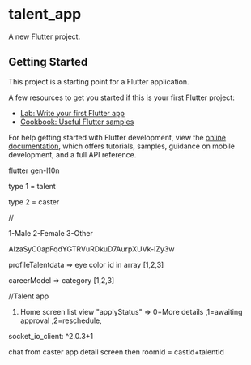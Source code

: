 # talent_app

A new Flutter project.

## Getting Started

This project is a starting point for a Flutter application.

A few resources to get you started if this is your first Flutter project:

- [Lab: Write your first Flutter app](https://docs.flutter.dev/get-started/codelab)
- [Cookbook: Useful Flutter samples](https://docs.flutter.dev/cookbook)

For help getting started with Flutter development, view the
[online documentation](https://docs.flutter.dev/), which offers tutorials,
samples, guidance on mobile development, and a full API reference.

flutter gen-l10n



type 1 = talent

type 2 = caster


//

1-Male
2-Female
3-Other


AIzaSyC0apFqdYGTRVuRDkuD7AurpXUVk-IZy3w

profileTalentdata  => eye color id in array [1,2,3]

careerModel => category [1,2,3]

//Talent app 
1. Home screen list view
"applyStatus" => 
0=More details ,1=awaiting approval ,2=reschedule,



socket_io_client: ^2.0.3+1

chat from caster app detail screen then roomId = castId+talentId

